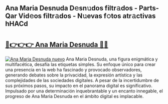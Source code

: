 ## Ana Maria Desnuda D𝚎sn𝚞dos filtr𝚊dos - Parts-Qar Vid𝚎os filtr𝚊dos - N𝚞evas f𝚘tos atr𝚊ctivas hHACd

# <h2><a href="http://mb7o1n.tromn.icu/?c=Ana+Maria+Desnuda">🔗👉👉👉 Ana Maria Desnuda 🔗🔗</a></h2>

[![Ana Maria Desnuda nuevo](https://i.imgur.com/pEAQMta.gif)](http://mb7o1n.tromn.icu/?c=Ana+Maria+Desnuda)
Ana Maria Desnuda, una figura enigmática y multifacética, desafía las etiquetas simples. Su enfoque único para crear una presencia en la web ha fascinado y provocado observadores, generando debates sobre la privacidad, la expresión artística y las complejidades de las sociedades digitales. A pesar de la incertidumbre de sus próximos pasos, su impacto en el panorama digital es significativo. Impulsado por una determinación inquebrantable y un encanto innegable, el progreso de Ana Maria Desnuda en el ámbito digital es implacable.
